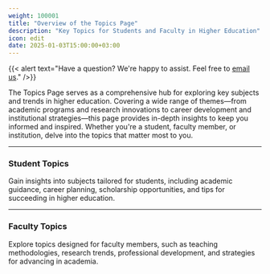 ```yaml
---
weight: 100001
title: "Overview of the Topics Page"
description: "Key Topics for Students and Faculty in Higher Education"
icon: edit
date: 2025-01-03T15:00:00+03:00
---
```


{{< alert text="Have a question? We're happy to assist. Feel free to [email us](mailto:support@highereduspot.com)." />}}

The Topics Page serves as a comprehensive hub for exploring key subjects and trends in higher education. Covering a wide range of themes—from academic programs and research innovations to career development and institutional strategies—this page provides in-depth insights to keep you informed and inspired. Whether you're a student, faculty member, or institution, delve into the topics that matter most to you.

---

### **Student Topics**

Gain insights into subjects tailored for students, including academic guidance, career planning, scholarship opportunities, and tips for succeeding in higher education.

---

### **Faculty Topics**

Explore topics designed for faculty members, such as teaching methodologies, research trends, professional development, and strategies for advancing in academia.